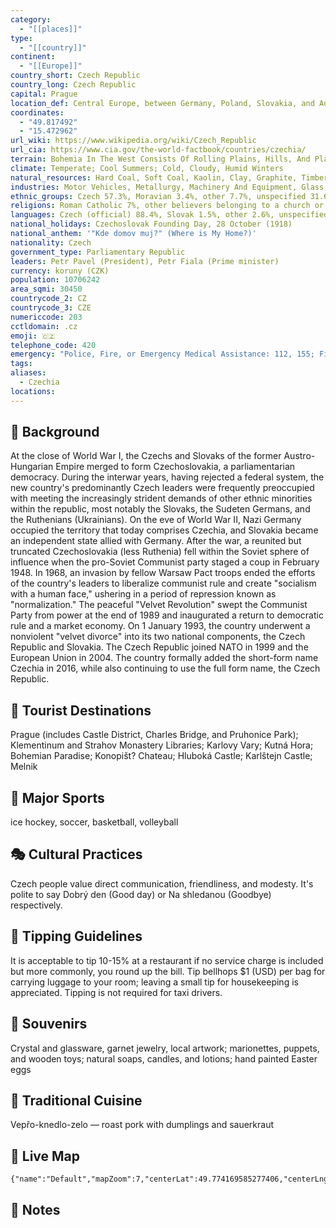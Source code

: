 ```yaml
---
category:
  - "[[places]]"
type:
  - "[[country]]"
continent:
  - "[[Europe]]"
country_short: Czech Republic
country_long: Czech Republic
capital: Prague
location_def: Central Europe, between Germany, Poland, Slovakia, and Austria
coordinates:
  - "49.817492"
  - "15.472962"
url_wiki: https://www.wikipedia.org/wiki/Czech_Republic
url_cia: https://www.cia.gov/the-world-factbook/countries/czechia/
terrain: Bohemia In The West Consists Of Rolling Plains, Hills, And Plateaus Surrounded By Low Mountains; Moravia In The East Consists Of Very Hilly Country
climate: Temperate; Cool Summers; Cold, Cloudy, Humid Winters
natural_resources: Hard Coal, Soft Coal, Kaolin, Clay, Graphite, Timber, Arable Land
industries: Motor Vehicles, Metallurgy, Machinery And Equipment, Glass, Armaments
ethnic_groups: Czech 57.3%, Moravian 3.4%, other 7.7%, unspecified 31.6% (2021 est.)
religions: Roman Catholic 7%, other believers belonging to a church or religious society 6% (includes Evangelical United Brethren Church and Czechoslovak Hussite Church), believers unaffiliated with a religious society 9.1%, none 47.8%, unspecified 30.1% (2021 est.)
languages: Czech (official) 88.4%, Slovak 1.5%, other 2.6%, unspecified 7.2%
national_holidays: Czechoslovak Founding Day, 28 October (1918)
national_anthem: '"Kde domov muj?" (Where is My Home?)'
nationality: Czech
government_type: Parliamentary Republic
leaders: Petr Pavel (President), Petr Fiala (Prime minister)
currency: koruny (CZK)
population: 10706242
area_sqmi: 30450
countrycode_2: CZ
countrycode_3: CZE
numericcode: 203
cctldomain: .cz
emoji: 🇨🇿
telephone_code: 420
emergency: "Police, Fire, or Emergency Medical Assistance: 112, 155; Fire: 150; Police: 158"
tags: 
aliases:
  - Czechia
locations:
---
```

## 🌱 Background
At the close of World War I, the Czechs and Slovaks of the former Austro-Hungarian Empire merged to form Czechoslovakia, a parliamentarian democracy. During the interwar years, having rejected a federal system, the new country's predominantly Czech leaders were frequently preoccupied with meeting the increasingly strident demands of other ethnic minorities within the republic, most notably the Slovaks, the Sudeten Germans, and the Ruthenians (Ukrainians). On the eve of World War II, Nazi Germany occupied the territory that today comprises Czechia, and Slovakia became an independent state allied with Germany. After the war, a reunited but truncated Czechoslovakia (less Ruthenia) fell within the Soviet sphere of influence when the pro-Soviet Communist party staged a coup in February 1948. In 1968, an invasion by fellow Warsaw Pact troops ended the efforts of the country's leaders to liberalize communist rule and create "socialism with a human face," ushering in a period of repression known as "normalization." The peaceful "Velvet Revolution" swept the Communist Party from power at the end of 1989 and inaugurated a return to democratic rule and a market economy. On 1 January 1993, the country underwent a nonviolent "velvet divorce" into its two national components, the Czech Republic and Slovakia. The Czech Republic joined NATO in 1999 and the European Union in 2004. The country formally added the short-form name Czechia in 2016, while also continuing to use the full form name, the Czech Republic.

## 📌 Tourist Destinations
Prague (includes Castle District, Charles Bridge, and Pruhonice Park); Klementinum and Strahov Monastery Libraries; Karlovy Vary; Kutná Hora; Bohemian Paradise; Konopišt? Chateau; Hluboká Castle; Karlštejn Castle; Melnik

## 🥇 Major Sports
ice hockey, soccer, basketball, volleyball

## 🎭 Cultural Practices
Czech people value direct communication, friendliness, and modesty. It's polite to say Dobrý den (Good day) or Na shledanou (Goodbye) respectively.

## 🫰 Tipping Guidelines
It is acceptable to tip 10-15% at a restaurant if no service charge is included but more commonly, you round up the bill. Tip bellhops $1 (USD) per bag for carrying luggage to your room; leaving a small tip for housekeeping is appreciated. Tipping is not required for taxi drivers.

## 🎁 Souvenirs
Crystal and glassware, garnet jewelry, local artwork; marionettes, puppets, and wooden toys; natural soaps, candles, and lotions; hand painted Easter eggs

## 🍲 Traditional Cuisine
Vepřo-knedlo-zelo — roast pork with dumplings and sauerkraut

## 📡 Live Map
```mapview
{"name":"Default","mapZoom":7,"centerLat":49.774169585277406,"centerLng":15.529180045756162,"query":"","chosenMapSource":0}
```

## 📒 Notes

